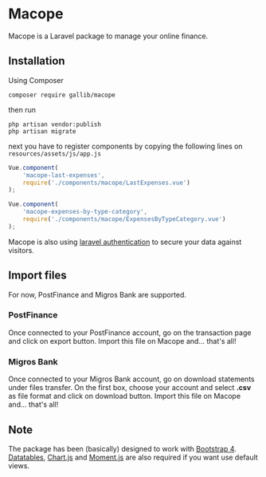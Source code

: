 # Macope

Macope is a Laravel package to manage your online finance.

## Installation

Using Composer

```
composer require gallib/macope
```

then run

```
php artisan vendor:publish
php artisan migrate
```

next you have to register components by copying the following lines on `resources/assets/js/app.js`

```javascript
Vue.component(
    'macope-last-expenses',
    require('./components/macope/LastExpenses.vue')
);

Vue.component(
    'macope-expenses-by-type-category',
    require('./components/macope/ExpensesByTypeCategory.vue')
);
```
Macope is also using [laravel authentication](https://laravel.com/docs/authentication) to secure your data against visitors.

## Import files

For now, PostFinance and Migros Bank are supported.

### PostFinance

Once connected to your PostFinance account, go on the transaction page and click on export button.
Import this file on Macope and... that's all!

### Migros Bank

Once connected to your Migros Bank account, go on download statements under files transfer. On the first box, choose your account and select **.csv** as file format and click on download button.
Import this file on Macope and... that's all!

## Note

The package has been (basically) designed to work with [Bootstrap 4](https://v4-alpha.getbootstrap.com/). [Datatables](https://datatables.net/), [Chart.js](http://www.chartjs.org/) and [Moment.js](https://momentjs.com/) are also required if you want use default views.